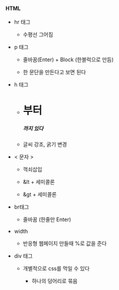 #### HTML

- hr 태그
  
  - 수평선 그어짐

- p 태그
  
  - 줄바꿈(Enter) + Block (한블럭으로 만듬)
  
  - 한 문단을 만든다고 보면 된다

- h 태그
  
  - <h1>부터 <h5>까지 있다
  
  - 글씨 강조, 굵기 변경

- &lt; 문자 &gt; 
  
  - 꺽쇠삽입
  
  - &lt + 세미콜론
  
  - &gt + 세미콜론

- br태그
  
  - 줄바꿈 (한줄만 Enter)

- width
  
  - 반응형 웹페이지 만들때 %로 값을 준다

- div 태그
  
  - 개별적으로 css를 먹일 수 있다
    
    - 하나의 덩어리로 묶음


